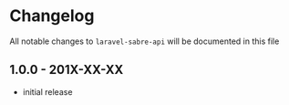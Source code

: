 # Changelog

All notable changes to `laravel-sabre-api` will be documented in this file

## 1.0.0 - 201X-XX-XX

- initial release
